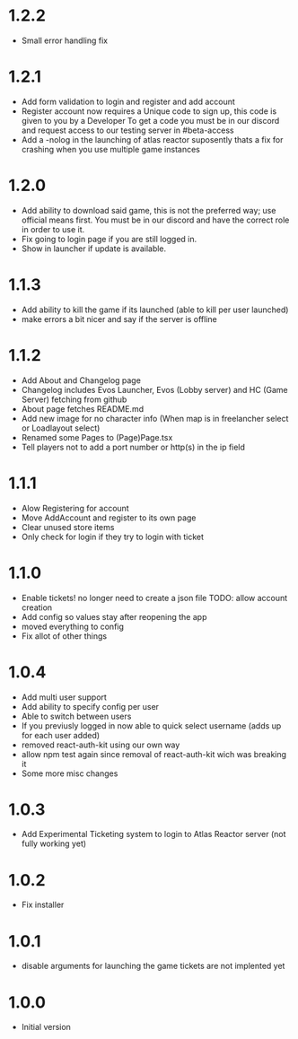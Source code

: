 # 1.2.2

- Small error handling fix

# 1.2.1

- Add form validation to login and register and add account
- Register account now requires a Unique code to sign up, this code is given to you by a Developer
  To get a code you must be in our discord and request access to our testing server in #beta-access
- Add a -nolog in the launching of atlas reactor suposently thats a fix for crashing when you use multiple game instances

# 1.2.0

- Add ability to download said game, this is not the preferred way; use official means first. You must be in our discord and have the correct role in order to use it.
- Fix going to login page if you are still logged in.
- Show in launcher if update is available.

# 1.1.3

- Add ability to kill the game if its launched (able to kill per user launched)
- make errors a bit nicer and say if the server is offline

# 1.1.2

- Add About and Changelog page
- Changelog includes Evos Launcher, Evos (Lobby server) and HC (Game Server) fetching from github
- About page fetches README.md
- Add new image for no character info (When map is in freelancher select or Loadlayout select)
- Renamed some Pages to (Page)Page.tsx
- Tell players not to add a port number or http(s) in the ip field

# 1.1.1

- Alow Registering for account
- Move AddAccount and register to its own page
- Clear unused store items
- Only check for login if they try to login with ticket

# 1.1.0

- Enable tickets! no longer need to create a json file TODO: allow account creation
- Add config so values stay after reopening the app
- moved everything to config
- Fix allot of other things

# 1.0.4

- Add multi user support
- Add ability to specify config per user
- Able to switch between users
- If you previusly logged in now able to quick select username (adds up for each user added)
- removed react-auth-kit using our own way
- allow npm test again since removal of react-auth-kit wich was breaking it
- Some more misc changes

# 1.0.3

- Add Experimental Ticketing system to login to Atlas Reactor server (not fully working yet)

# 1.0.2

- Fix installer

# 1.0.1

- disable arguments for launching the game tickets are not implented yet

# 1.0.0

- Initial version
